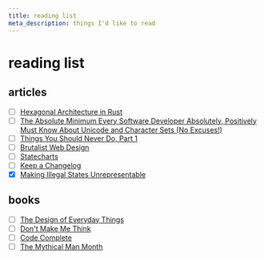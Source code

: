 ```yaml
---
title: reading list
meta_description: things I'd like to read
---
```


# reading list

## articles

- [ ] [Hexagonal Architecture in Rust](https://alexis-lozano.com/hexagonal-architecture-in-rust-1/)
- [ ] [The Absolute Minimum Every Software Developer Absolutely, Positively Must Know About Unicode and Character Sets (No Excuses!)](https://www.joelonsoftware.com/2003/10/08/the-absolute-minimum-every-software-developer-absolutely-positively-must-know-about-unicode-and-character-sets-no-excuses/)
- [ ] [Things You Should Never Do, Part 1](https://www.joelonsoftware.com/2000/04/06/things-you-should-never-do-part-i/)
- [ ] [Brutalist Web Design](https://brutalist-web.design/)
- [ ] [Statecharts](https://statecharts.dev/)
- [ ] [Keep a Changelog](https://keepachangelog.com/en/1.1.0/)
- [x] [Making Illegal States Unrepresentable](https://ybogomolov.me/making-illegal-states-unrepresentable)

## books

- [ ] [The Design of Everyday Things](https://a.co/d/09LvFuBc)
- [ ] [Don't Make Me Think](https://a.co/d/09sWIS2h)
- [ ] [Code Complete](https://a.co/d/05DbKdJW)
- [ ] [The Mythical Man Month](https://a.co/d/0alLUZMX)
